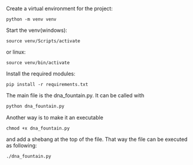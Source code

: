 Create a virtual environment for the project: 
```shell
python -m venv venv 
```

Start the venv(windows): 
```shell
source venv/Scripts/activate
```

or linux:

```shell
source venv/bin/activate
```

Install the required modules:

```shell
pip install -r requirements.txt
```

The main file is the dna_fountain.py. It can be called with 

```python
python dna_fountain.py
```

Another way is to make it an executable 

```shell
chmod +x dna_fountain.py
```

and add a shebang at the top of the file. That way the file can be executed as following:

```shell
./dna_fountain.py
```